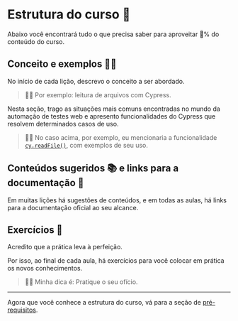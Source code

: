 # Estrutura do curso 📜

Abaixo você encontrará tudo o que precisa saber para aproveitar 💯% do conteúdo do curso.

## Conceito e exemplos 👨‍🏫

No início de cada lição, descrevo o conceito a ser abordado.

> 👨‍🏫 Por exemplo: leitura de arquivos com Cypress.

Nesta seção, trago as situações mais comuns encontradas no mundo da automação de testes web e apresento funcionalidades do Cypress que resolvem determinados casos de uso.

> 👨‍🏫 No caso acima, por exemplo, eu mencionaria a funcionalidade [`cy.readFile()`](https://docs.cypress.io/api/commands/readfile), com exemplos de seu uso.

## Conteúdos sugeridos 📚 e links para a documentação 🔗

Em muitas lições há sugestões de conteúdos, e em todas as aulas, há links para a documentação oficial ao seu alcance.

## Exercícios 🎯

Acredito que a prática leva à perfeição.

Por isso, ao final de cada aula, há exercícios para você colocar em prática os novos conhecimentos.

> 👨‍🏫 Minha dica é: Pratique o seu ofício.

___

Agora que você conhece a estrutura do curso, vá para a seção de [pré-requisitos](./_pre-requisites_.md).
